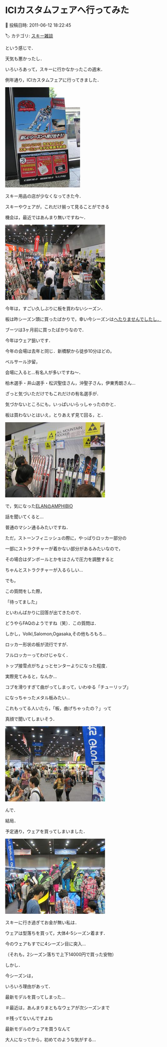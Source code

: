 # ICIカスタムフェアへ行ってみた

📅 投稿日時: 2011-06-12 18:22:45

🏷️ カテゴリ: [スキー雑談](c1f9d2cb7478308da16419928ea3945e9.md)

という感じで．





天気も悪かったし．


いろいろあって，スキーに行かなかったこの週末．





例年通り，ICIカスタムフェアに行ってきました．




![2065aed55b6b55cf59e68e8ced097761.jpg](images/2065aed55b6b55cf59e68e8ced097761.jpg)




スキー用品の店が少なくなってきた今．


スキーやウェアが，これだけ揃って見ることができる


機会は，最近ではあんまり無いですね～．




![9488db536133e6c3d68b243eb6f664ac.jpg](images/9488db536133e6c3d68b243eb6f664ac.jpg)




今年は，すごい久しぶりに板を買わないシーズン．


板は昨シーズン頭に買ったばかりで，幸い今シーズンは[へたりませんでしたし．](http://blog.goo.ne.jp/skier_nobu/e/739c99f122390b651443d3488470166e)


ブーツは3ヶ月前に買ったばかりなので．


今年はウェア狙いです．





今年の会場は去年と同じ．新橋駅から徒歩10分ほどの，


ベルサール汐留，


会場に入ると…有名人が多いですね～．


柏木選手・井山選手・松沢聖佳さん，沖聖子さん，伊東秀朗さん…


ざっと気づいただけでもこれだけの有名選手が．


気づかないところにも，いっぱいいらっしゃったのかと．





板は買わないとはいえ，とりあえず見て回る，と．




![35376223f1788838c11e212d88b7636b.jpg](images/35376223f1788838c11e212d88b7636b.jpg)




で，気になった[ELANのAMPHIBIO](e5be2080b24fa9ab10470f95067659cdf.md)


話を聞いてくると…


普通のマシン通るみたいですね．


ただ，ストーンフィニッシュの際に，やっぱりロッカー部分の


一部にストラクチャーが着かない部分があるみたいなので，


その場合はダンボールとかをはさんで圧力を調整すると


ちゃんとストラクチャーが入るらしい…





でも，


この質問をした際，


「待ってました」


といわんばかりに回答が出てきたので．


どうやらFAQのようですね（笑）．この質問は．





しかし，Volkl,Salomon,Ogasaka,その他もろもろ…


ロッカー形状の板が流行ですが．


フルロッカーってわけじゃなく．


トップ接雪点がちょっとセンターよりになった程度．


実際見てみると，なんか…


コブを滑りすぎて曲がってしまって，いわゆる「チューリップ」


になっちゃったメタル板みたい…


これもってる人いたら，「板，曲げちゃったの？」って


真顔で聞いてしまいそう．




![56cb737a5f7662ccb4d2c2362ee27f88.jpg](images/56cb737a5f7662ccb4d2c2362ee27f88.jpg)







んで．


結局．


予定通り，ウェアを買ってしまいました．




![61fe8cf690ea4024263cee0686590e6d.jpg](images/61fe8cf690ea4024263cee0686590e6d.jpg)




スキーに行き過ぎてお金が無い私は．


ウェアは型落ちを買って，大体4-5シーズン着ます．


今のウェアもすでに4シーズン目に突入…


（それも，2シーズン落ちで上下14000円で買った安物）





しかし．


今シーズンは，


いろいろ理由があって．


最新モデルを買ってしまった…


＃最近は，あんまりまともなウェアが次シーズンまで


＃残ってないんですよね





最新モデルのウェアを買うなんて


大人になってから，初めてのような気がする…
